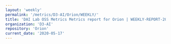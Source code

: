 ```yaml
---
layout: 'weekly'
permalink: '/metrics/D3-AI/Orion/WEEKLY/'
title: 'DAI Lab OSS Metrics Metrics report for Orion | WEEKLY-REPORT-2020-05-17'
organization: 'D3-AI'
repository: 'Orion'
current_date: '2020-05-17'
---
```

